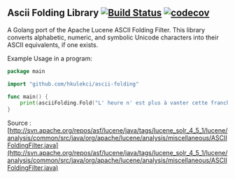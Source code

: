 ## Ascii Folding Library [![Build Status](https://snap-ci.com/hkulekci/ascii-folding/branch/master/build_image)](https://snap-ci.com/hkulekci/ascii-folding/branch/master) [![codecov](https://codecov.io/gh/hkulekci/ascii-folding/branch/master/graph/badge.svg)](https://codecov.io/gh/hkulekci/ascii-folding)

A Golang port of the Apache Lucene ASCII Folding Filter. This library converts 
alphabetic, numeric, and symbolic Unicode characters into their ASCII 
equivalents, if one exists.

Example Usage in a program:

```go
package main

import "github.com/hkulekci/ascii-folding"

func main() {
    print(asciiFolding.Fold("L' heure n' est plus à vanter cette franche camaraderie qui avait marqué les relations entre"))
}
```

Source : [http://svn.apache.org/repos/asf/lucene/java/tags/lucene_solr_4_5_1/lucene/analysis/common/src/java/org/apache/lucene/analysis/miscellaneous/ASCIIFoldingFilter.java](http://svn.apache.org/repos/asf/lucene/java/tags/lucene_solr_4_5_1/lucene/analysis/common/src/java/org/apache/lucene/analysis/miscellaneous/ASCIIFoldingFilter.java)
